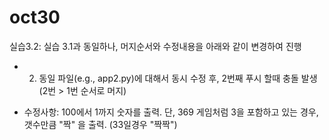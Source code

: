 # oct30

실습3.2: 실습 3.1과 동일하나, 머지순서와 수정내용을 아래와 같이 변경하여 진행
- 2. 동일 파일(e.g., app2.py)에 대해서 동시 수정 후, 2번째 푸시 할때 충돌 발생 (2번 > 1번 순서로 머지)
* 수정사항: 100에서 1까지 숫자를 출력. 단, 369 게임처럼 3을 포함하고 있는 경우, 갯수만큼 "짝" 을 출력. (33일경우 "짝짝")
